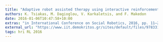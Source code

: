 ```yaml
---
title: "Adaptive robot assisted therapy using interactive reinforcement learning"
authors: K. Tsiakas, M. Dagioglou, V. Karkaletsis, and F. Makedon
date: 2016-01-06T10:47:58+10:00
extras: "in International Conference on Social Robotics, 2016, pp. 11–21."
external_url: "https://www.iit.demokritos.gr/sites/default/files/9783319474366-c2.pdf"
tags: hri RL 2016
--- 
```

<!--In this paper, we present an interactive learning and adapta-
tion framework that facilitates the adaptation of an interactive agent to
a new user. We argue that Interactive Reinforcement Learning methods
can be utilized and integrated to the adaptation mechanism, enabling the
agent to refine its learned policy in order to cope with different users.
We illustrate our framework with a use case in the domain of Robot
Assisted Therapy. We present our results of the learning and adaptation
experiments against different simulated users, showing the motivation
of our work and discussing future directions towards the definition and
implementation of our proposed framework.-->
